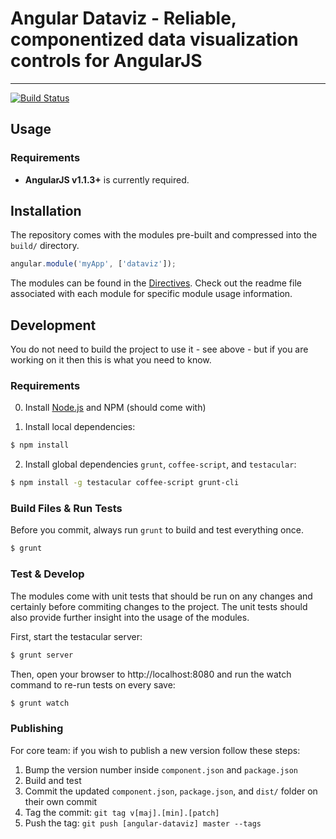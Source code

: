 # Angular Dataviz - Reliable, componentized data visualization controls for AngularJS

***

[![Build Status](https://secure.travis-ci.org/maxlang/angular-dataviz.png)](http://travis-ci.org/maxlang/angular-dataviz)

## Usage

### Requirements

* **AngularJS v1.1.3+** is currently required.

## Installation

The repository comes with the modules pre-built and compressed into the `build/` directory.

```javascript
angular.module('myApp', ['dataviz']);
```

The modules can be found in the [Directives](https://github.com/maxlang/angular-dataviz/tree/master/modules/directives). Check out the readme file associated with each module for specific module usage information.

## Development

You do not need to build the project to use it - see above - but if you are working on it then this is what you need to know.

### Requirements

0. Install [Node.js](http://nodejs.org/) and NPM (should come with)

1. Install local dependencies:

```bash
$ npm install
```

2. Install global dependencies `grunt`, `coffee-script`, and `testacular`:

```bash
$ npm install -g testacular coffee-script grunt-cli
```

### Build Files & Run Tests

Before you commit, always run `grunt` to build and test everything once.

```bash
$ grunt
```

### Test & Develop

The modules come with unit tests that should be run on any changes and certainly before commiting changes to the project.  The unit tests should also provide further insight into the usage of the modules.

First, start the testacular server:
```bash
$ grunt server
```
Then, open your browser to http://localhost:8080 and run the watch command to re-run tests on every save:
```bash
$ grunt watch
```

### Publishing

For core team: if you wish to publish a new version follow these steps:

1. Bump the version number inside `component.json` and `package.json`
2. Build and test
3. Commit the updated `component.json`, `package.json`, and `dist/` folder on their own commit
4. Tag the commit: `git tag v[maj].[min].[patch]`
5. Push the tag: `git push [angular-dataviz] master --tags`
